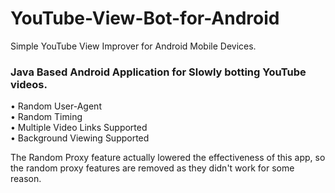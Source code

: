 # YouTube-View-Bot-for-Android
Simple YouTube View Improver for Android Mobile Devices.    
  
### Java Based Android Application for Slowly botting YouTube videos.
   
• Random User-Agent     
• Random Timing        
• Multiple Video Links Supported       
• Background Viewing Supported       
   
The Random Proxy feature actually lowered the effectiveness of this app, so the random proxy features are removed as they didn't work for some reason.
